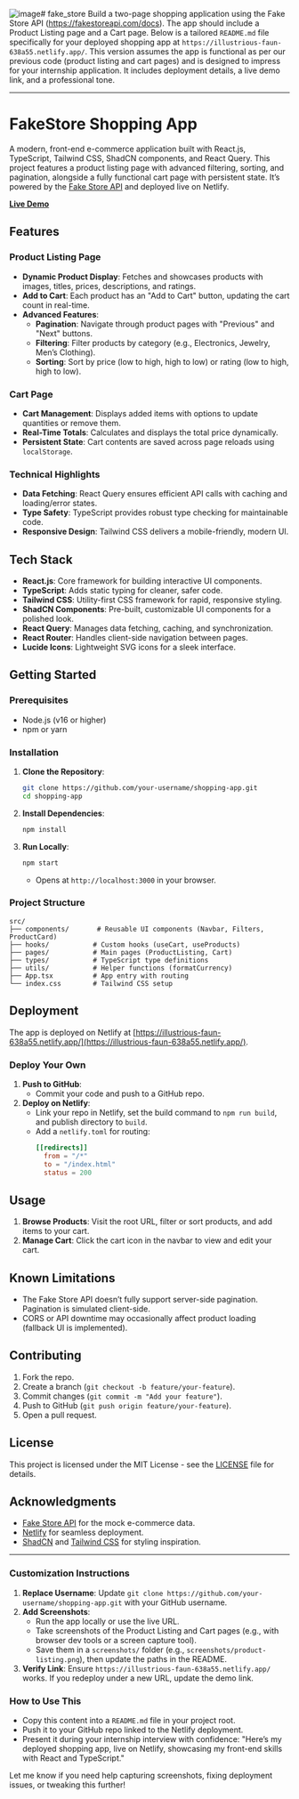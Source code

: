 ![image](https://github.com/user-attachments/assets/108552f4-e38e-4e7d-ba14-b35e99a2da71)# fake_store
Build a two-page shopping application using the Fake Store API (https://fakestoreapi.com/docs). The app should include a Product Listing page and a Cart page.
Below is a tailored `README.md` file specifically for your deployed shopping app at `https://illustrious-faun-638a55.netlify.app/`. This version assumes the app is functional as per our previous code (product listing and cart pages) and is designed to impress for your internship application. It includes deployment details, a live demo link, and a professional tone.

---

# FakeStore Shopping App

A modern, front-end e-commerce application built with React.js, TypeScript, Tailwind CSS, ShadCN components, and React Query. This project features a product listing page with advanced filtering, sorting, and pagination, alongside a fully functional cart page with persistent state. It’s powered by the [Fake Store API](https://fakestoreapi.com/docs) and deployed live on Netlify.

**[Live Demo](https://illustrious-faun-638a55.netlify.app/)**

## Features

### Product Listing Page
- **Dynamic Product Display**: Fetches and showcases products with images, titles, prices, descriptions, and ratings.
- **Add to Cart**: Each product has an "Add to Cart" button, updating the cart count in real-time.
- **Advanced Features**:
  - **Pagination**: Navigate through product pages with "Previous" and "Next" buttons.
  - **Filtering**: Filter products by category (e.g., Electronics, Jewelry, Men’s Clothing).
  - **Sorting**: Sort by price (low to high, high to low) or rating (low to high, high to low).

### Cart Page
- **Cart Management**: Displays added items with options to update quantities or remove them.
- **Real-Time Totals**: Calculates and displays the total price dynamically.
- **Persistent State**: Cart contents are saved across page reloads using `localStorage`.

### Technical Highlights
- **Data Fetching**: React Query ensures efficient API calls with caching and loading/error states.
- **Type Safety**: TypeScript provides robust type checking for maintainable code.
- **Responsive Design**: Tailwind CSS delivers a mobile-friendly, modern UI.

## Tech Stack
- **React.js**: Core framework for building interactive UI components.
- **TypeScript**: Adds static typing for cleaner, safer code.
- **Tailwind CSS**: Utility-first CSS framework for rapid, responsive styling.
- **ShadCN Components**: Pre-built, customizable UI components for a polished look.
- **React Query**: Manages data fetching, caching, and synchronization.
- **React Router**: Handles client-side navigation between pages.
- **Lucide Icons**: Lightweight SVG icons for a sleek interface.



## Getting Started

### Prerequisites
- Node.js (v16 or higher)
- npm or yarn

### Installation
1. **Clone the Repository**:
   ```bash
   git clone https://github.com/your-username/shopping-app.git
   cd shopping-app
   ```

2. **Install Dependencies**:
   ```bash
   npm install
   ```

3. **Run Locally**:
   ```bash
   npm start
   ```
   - Opens at `http://localhost:3000` in your browser.

### Project Structure
```
src/
├── components/       # Reusable UI components (Navbar, Filters, ProductCard)
├── hooks/           # Custom hooks (useCart, useProducts)
├── pages/           # Main pages (ProductListing, Cart)
├── types/           # TypeScript type definitions
├── utils/           # Helper functions (formatCurrency)
├── App.tsx          # App entry with routing
└── index.css        # Tailwind CSS setup
```

## Deployment
The app is deployed on Netlify at [https://illustrious-faun-638a55.netlify.app/](https://illustrious-faun-638a55.netlify.app/).

### Deploy Your Own
1. **Push to GitHub**:
   - Commit your code and push to a GitHub repo.
2. **Deploy on Netlify**:
   - Link your repo in Netlify, set the build command to `npm run build`, and publish directory to `build`.
   - Add a `netlify.toml` for routing:
     ```toml
     [[redirects]]
       from = "/*"
       to = "/index.html"
       status = 200
     ```

## Usage
1. **Browse Products**: Visit the root URL, filter or sort products, and add items to your cart.
2. **Manage Cart**: Click the cart icon in the navbar to view and edit your cart.

## Known Limitations
- The Fake Store API doesn’t fully support server-side pagination. Pagination is simulated client-side.
- CORS or API downtime may occasionally affect product loading (fallback UI is implemented).

## Contributing
1. Fork the repo.
2. Create a branch (`git checkout -b feature/your-feature`).
3. Commit changes (`git commit -m "Add your feature"`).
4. Push to GitHub (`git push origin feature/your-feature`).
5. Open a pull request.

## License
This project is licensed under the MIT License - see the [LICENSE](LICENSE) file for details.

## Acknowledgments
- [Fake Store API](https://fakestoreapi.com) for the mock e-commerce data.
- [Netlify](https://www.netlify.com) for seamless deployment.
- [ShadCN](https://ui.shadcn.com) and [Tailwind CSS](https://tailwindcss.com) for styling inspiration.

---

### Customization Instructions
1. **Replace Username**: Update `git clone https://github.com/your-username/shopping-app.git` with your GitHub username.
2. **Add Screenshots**:
   - Run the app locally or use the live URL.
   - Take screenshots of the Product Listing and Cart pages (e.g., with browser dev tools or a screen capture tool).
   - Save them in a `screenshots/` folder (e.g., `screenshots/product-listing.png`), then update the paths in the README.
3. **Verify Link**: Ensure `https://illustrious-faun-638a55.netlify.app/` works. If you redeploy under a new URL, update the demo link.

### How to Use This
- Copy this content into a `README.md` file in your project root.
- Push it to your GitHub repo linked to the Netlify deployment.
- Present it during your internship interview with confidence: "Here’s my deployed shopping app, live on Netlify, showcasing my front-end skills with React and TypeScript."

Let me know if you need help capturing screenshots, fixing deployment issues, or tweaking this further!
